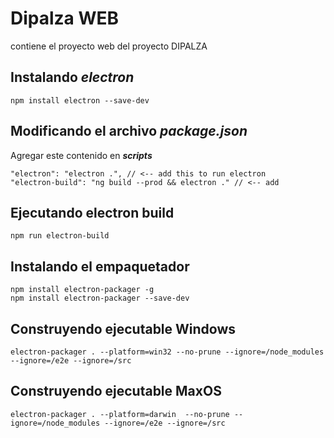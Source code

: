 # Dipalza WEB

contiene el proyecto web del proyecto DIPALZA

## Instalando *electron*

    npm install electron --save-dev

## Modificando el archivo *package.json*

Agregar este contenido en ***scripts***

    "electron": "electron .", // <-- add this to run electron 
    "electron-build": "ng build --prod && electron ." // <-- add 

## Ejecutando electron build

    npm run electron-build

## Instalando el empaquetador

    npm install electron-packager -g
    npm install electron-packager --save-dev

## Construyendo ejecutable Windows

    electron-packager . --platform=win32 --no-prune --ignore=/node_modules --ignore=/e2e --ignore=/src

## Construyendo ejecutable MaxOS

    electron-packager . --platform=darwin  --no-prune --ignore=/node_modules --ignore=/e2e --ignore=/src
